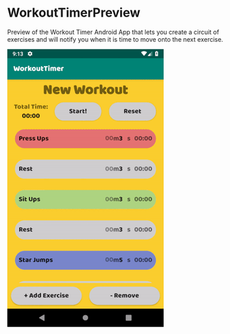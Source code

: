 # WorkoutTimerPreview
Preview of the Workout Timer
Android App that lets you create a circuit of exercises and will notify you when it is time to move onto the next exercise.


<img src="gifImages/workoutTimerLoopSmall.gif" width="360" height="640">
